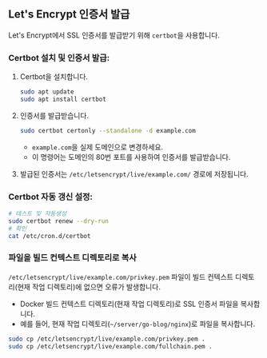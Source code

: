 ## Let's Encrypt 인증서 발급
Let's Encrypt에서 SSL 인증서를 발급받기 위해 `certbot`을 사용합니다.

### Certbot 설치 및 인증서 발급:
1. Certbot을 설치합니다.
   ```bash
   sudo apt update
   sudo apt install certbot
   ```

2. 인증서를 발급받습니다.
   ```bash
   sudo certbot certonly --standalone -d example.com
   ```
   - `example.com`을 실제 도메인으로 변경하세요.
   - 이 명령어는 도메인의 80번 포트를 사용하여 인증서를 발급받습니다.

3. 발급된 인증서는 `/etc/letsencrypt/live/example.com/` 경로에 저장됩니다.

### Certbot 자동 갱신 설정:
```bash
# 테스트 및 자동생성
sudo certbot renew --dry-run
# 확인
cat /etc/cron.d/certbot
```

### 파일을 빌드 컨텍스트 디렉토리로 복사
`/etc/letsencrypt/live/example.com/privkey.pem` 파일이 빌드 컨텍스트 디렉토리(현재 작업 디렉토리)에 없으면 오류가 발생합니다.
- Docker 빌드 컨텍스트 디렉토리(현재 작업 디렉토리)로 SSL 인증서 파일을 복사합니다.
- 예를 들어, 현재 작업 디렉토리(`~/server/go-blog/nginx`)로 파일을 복사합니다.

```bash
sudo cp /etc/letsencrypt/live/example.com/privkey.pem .
sudo cp /etc/letsencrypt/live/example.com/fullchain.pem .
```
